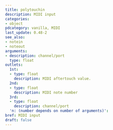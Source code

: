```yaml
---
title: polytouchin
description: MIDI input
categories:
- object
pdcategory: vanilla, MIDI
last_update: 0.48-2
see_also:
- notein
- noteout
arguments:
- description: channel/port
  type: float
outlets:
  1st:
  - type: float
    description: MIDI aftertouch value.
  2nd:
  - type: float
    description: MIDI note number
  3rd:
  - type: float
    description: channel/port
  'n: (number depends on number of arguments)':
bref: MIDI input
draft: false
---
```



